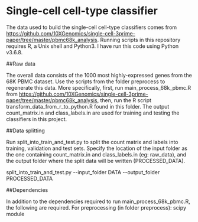 # Single-cell cell-type classifier

The data used to build the single-cell cell-type classifiers comes from https://github.com/10XGenomics/single-cell-3prime-paper/tree/master/pbmc68k_analysis.  Running scripts in this repository requires R, a Unix shell and Python3.  I have run this code using Python v3.6.8.

##Raw data

The overall data consists of the 1000 most highly-expressed genes from the 68K PBMC dataset.  Use the scripts from the folder preprocess to regenerate this data.  More specifically, first, run main_process_68k_pbmc.R from https://github.com/10XGenomics/single-cell-3prime-paper/tree/master/pbmc68k_analysis, then, run the R script transform_data_from_r_to_python.R found in this folder.  The output count_matrix.in and class_labels.in are used for training and testing the classifiers in this project.

##Data splitting

Run split_into_train_and_test.py to split the count matrix and labels into training, validation and test sets.  Specify the location of the input folder as the one containing count_matrix.in and class_labels.in (eg: raw_data), and the output folder where the split data will be written (PROCESSED_DATA).

split_into_train_and_test.py --input_folder DATA --output_folder PROCESSED_DATA  

##Dependencies

In addition to the dependencies required to run main_process_68k_pbmc.R, the following are required.
For preprocessing (in folder preprocess): scipy module
